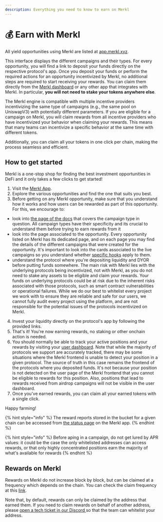 ```yaml
---
description: Everything you need to know to earn on Merkl
---
```


# 💰 Earn with Merkl

All yield opportunities using Merkl are listed at [app.merkl.xyz](https://app.merkl.xyz).

This interface displays the different campaigns and their types. For every opportunity, you will find a link to deposit your funds directly on the respective protocol's app. Once you deposit your funds or perform the required actions for an opportunity incentivized by Merkl, no additional steps are required to start receiving your rewards. You can claim them directly from the [Merkl dashboard](https://app.merkl.xyz/user) or any other app that integrates with Merkl. In particular, **you will not need to stake your tokens anywhere else**.

The Merkl engine is compatible with multiple incentive providers incentivizing the same type of campaigns (e.g., the same pool on UniswapV3) with potentially different parameters. If you are eligible for a campaign on Merkl, you will claim rewards from all incentive providers who have incentivized your behavior when claiming your rewards. This means that many teams can incentivize a specific behavior at the same time with different tokens.

Additionally, you can claim all your tokens in one click per chain, making the process seamless and efficient.

## How to get started

Merkl is a one-stop shop for finding the best investment opportunities in DeFi and it only takes a few clicks to get started!

1. Visit the [Merkl App](https://app.merkl.xyz/).
2. Explore the various opportunities and find the one that suits you best.
3. Before getting on any Merkl opportunity, make sure that you understand how it works and how users can be rewarded as part of this opportunity. For this, we encourage to:

- look into [the page of the docs](../../mechanisms/types-of-campaign.md) that covers the campaign type in question. All campaign types have their specificity and its crucial to understand them before trying to earn rewards from it
- look into the page associated to the opportunity. Every opportunity listed on Merkl has its dedicated page, and on each page you may find the details of the different campaigns that were created for the opportunity. It's important to look into the cards associated to the live campaigns so you understand whether [specific hooks](../../mechanisms/hooks/README.md) apply to them.
- understand the protocol where you're depositing liquidity and DYOR before putting funds somewhere. The main risk with Merkl lies with the underlying protocols being incentivized, not with Merkl, as you do not need to stake any assets to be eligible and claim your rewards. Your funds on underlying protocols could be at risk due to the inherent risks associated with those protocols, such as smart contract vulnerabilities or operational failures. While we do our best to whitelist every project we work with to ensure they are reliable and safe for our users, we cannot fully audit every project using the platform, and are not responsible for the potential issues of the protocols incentivized on Merkl.

4. Invest your liquidity directly on the protocol's app by following the provided links.
5. That's it! You're now earning rewards, no staking or other onchain action is needed.
6. You should normally be able to track your active positions and your rewards by visiting your [user dashboard](https://app.merkl.xyz/user/). Note that while the majority of protocols we support are accurately tracked, there may be some situations where the Merkl frontend is unable to detect your position in a given protocol. The source of truth in this case remains the frontend of the protocols where you deposited funds. It's not because your position is not detected on the user page of the Merkl frontend that you cannot be eligible to rewards for this position. Also, positions that lead to rewards received from airdrop campaigns will not be visible in the user dashboard.
7. Once you've earned rewards, you can claim all your earned tokens with a single click.

Happy farming!

{% hint style="info" %}
The reward reports stored in the bucket for a given chain can be accessed from [the status page](https://app.merkl.xyz/status) on the Merkl app.
{% endhint %}

{% hint style="info" %}
Before aping in a campaign, do not get lured by APR values: it could be the case the only whitelisted addresses can access rewards, or that only highly concentrated positions earn the majority of what's available for rewards
{% endhint %}

## Rewards on Merkl

Rewards on Merkl do not increase block by block, but can be claimed at a frequency which depends on the chain. You can check the claim frequency at this [link](https://app.merkl.xyz/status).

Note that, by default, rewards can only be claimed by the address that earned them. If you need to claim rewards on behalf of another address, please [open a tech ticket in our Discord ](https://discord.com/channels/1209830388726243369/1210212731047776357)so that the team can whitelist your address.
